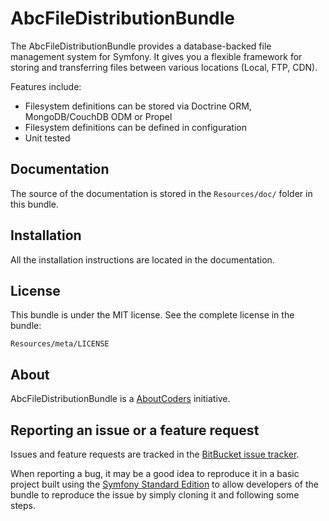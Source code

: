AbcFileDistributionBundle
=============

The AbcFileDistributionBundle provides a database-backed file management system for Symfony.
It gives you a flexible framework for storing and transferring files between various locations (Local, FTP, CDN).

Features include:

- Filesystem definitions can be stored via Doctrine ORM, MongoDB/CouchDB ODM or Propel
- Filesystem definitions can be defined in configuration 
- Unit tested


Documentation
-------------

The source of the documentation is stored in the `Resources/doc/` folder in this bundle.


Installation
------------

All the installation instructions are located in the documentation.

License
-------

This bundle is under the MIT license. See the complete license in the bundle:

    Resources/meta/LICENSE

About
-----

AbcFileDistributionBundle is a [AboutCoders](https://aboutcoders.com) initiative.

Reporting an issue or a feature request
---------------------------------------

Issues and feature requests are tracked in the [BitBucket issue tracker](https://bitbucket.org/wciolko/file-distribution-bundle/issues).

When reporting a bug, it may be a good idea to reproduce it in a basic project
built using the [Symfony Standard Edition](https://github.com/symfony/symfony-standard)
to allow developers of the bundle to reproduce the issue by simply cloning it
and following some steps.

